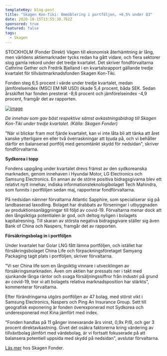 ```yaml
---
templateKey: blog-post
title: "Skagen Kon-Tiki: Ommöblering i portföljen, +6,5% under Q3"
date: 2020-10-15T13:55:30.762Z
sponsored: true
featured: false
tags:
  - Skagen
---
```

<!--StartFragment-->

STOCKHOLM (Fonder Direkt) Vägen till ekonomisk återhämtning är lång, men världens aktiemarknader tycks redan ha gått vidare, och flera sektorer slog gamla rekord under det tredje kvartalet. Det skriver fondförvaltarna Cathrine Gether och Fredrik Bjelland i en kvartalsrapport gällande tredje kvartalet för tillväxtmarknadsfonden Skagen Kon-Tiki.

Fonden steg 6,5 procent i värde under tredje kvartalet, medan jämförelseindex (MSCI EM NR USD) ökade 5,4 procent, båda SEK. Sedan årsskiftet har fonden presterat -8,6 procent och jämförelseindex -4,9 procent, framgår det av rapporten.

[![image](https://i.direkt.se/201015/590184101.png)](https://i.direkt.se/201015/590184101.png)

*De innehav som gav bäst respektive sämst avkastningsbidrag till Skagen Kon-Tiki under tredje kvartalet. (Källa: Skagen Fonder)*

"När vi blickar fram mot fjärde kvartalet, kan vi inte låta bli att tänka att året kanske ytterligare en eller två överraskningar att bjuda på, och vi behåller därför en balanserad portfölj med genomtänkt skydd för nedsidan", skriver fondförvaltarna.

**Sydkorea i topp**

Fondens uppgång under kvartalet drevs främst av den sydkoreanska marknaden, genom innehaven i Hyundai Motor, LG Electronics och Samsung Electronics. En annan av de större positiva bidragsgivarna blev ett relativt nytt innehav, indiska informationsteknologibolaget Tech Mahindra, som funnits i portföljen sedan maj, rapporterar fondförvaltarna.

På nedsidan nämner förvaltarna Atlantic Sapphire, som specialiserar sig på landbaserad laxodling. Bolaget har drabbats av förseningar i utbyggnaden av produktionsanläggningar till följd av covid-19. Förvaltarna menar dock att den långsiktiga potentialen är god, och deltog nyligen i bolagets kapitalresning. Till skaran av största negativa bidragsgivare ställer sig även Bank of China och Naspers, framgår det av rapporten.

**Försäkringsbolag in i portföljen**

Under kvartalet har Golar LNG fått lämna portföljen, och istället har försäkringsbolaget China Life och förpackningsföretaget Samyang Packaging tagit plats i portföljen, skriver förvaltarna.

"Vi ser China life som en långsiktig vinnare i utvecklingen av försäkringsmarknaden. Även om aktien har pressats ner i takt med sjunkande långa räntor och svaga försäljningssiffror från industri på grund av covid-19, tror vi att bolagets relativa marknadsposition har stärkts", kommenterar förvaltarna.

Efter förändringarna utgörs portföljen av 47 bolag, med störst vikt i Samsung Electronics, Naspers och Ping An Insurance Group. Sett till geografisk exponering är fonden överexponerad mot Sydkorea och underexponerad mot Kina jämfört med index.

"Fonden handlas på 11 gånger innevarande års vinst, 0,9x P/B, och ger 3 procent direktavkastning. Givet det osäkra faktorerna kring värdering av tillväxtbolag jämfört med värdebolag, är vi fortsatt fokuserade på att balansera potentiell uppsida med skydd på nedsidan", avslutar förvaltarna.

[Läs mer](https://www.skagenfonder.se/fonder/kon-tiki/) hos Skagen Fonder.

<!--EndFragment-->